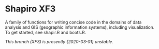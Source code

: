 # Shapiro XF3
A family of functions for writing concise code in the domains of data analysis and GIS (geographic information systems), including visualization. To get started, see shapir.R and boots.R.

_This branch (XF3) is presently (2020-03-01) unstable._
